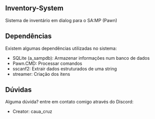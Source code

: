 ## Inventory-System
Sistema de inventário em dialog para o SA:MP (Pawn)

## Dependências
Existem algumas dependências utilizadas no sistema:
- SQLite (a_sampdb): Armazenar informações num banco de dados
- Pawn.CMD: Processar comandos
- sscanf2: Extrair dados estruturados de uma string
- streamer: Criação dos itens

## Dúvidas
Alguma dúvida? entre em contato comigo através do Discord:
- Creator: caua_cruz
